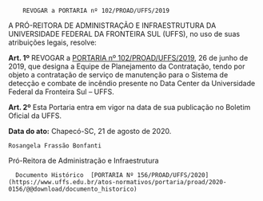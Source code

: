         REVOGAR a PORTARIA nº 102/PROAD/UFFS/2019  

A PRÓ-REITORA DE ADMINISTRAÇÃO E INFRAESTRUTURA DA UNIVERSIDADE FEDERAL DA FRONTEIRA SUL (UFFS), no uso de suas atribuições legais, resolve:

 **Art. 1º** REVOGAR a [PORTARIA nº 102/PROAD/UFFS/2019](https://www.uffs.edu.br/atos-normativos/portaria/proad/2019-0102), 26 de junho de 2019, que designa a Equipe de Planejamento da Contratação, tendo por objeto a contratação de serviço de manutenção para o Sistema de detecção e combate de incêndio presente no Data Center da Universidade Federal da Fronteira Sul – UFFS.

 **Art. 2º** Esta Portaria entra em vigor na data de sua publicação no Boletim Oficial da UFFS.

   **Data do ato:** Chapecó-SC, 21 de agosto de 2020.   
 

    Rosangela Frassão Bonfanti   
 Pró-Reitora de Administração e Infraestrutura 

      Documento Histórico  [PORTARIA Nº 156/PROAD/UFFS/2020](https://www.uffs.edu.br/atos-normativos/portaria/proad/2020-0156/@@download/documento_historico)     
      
